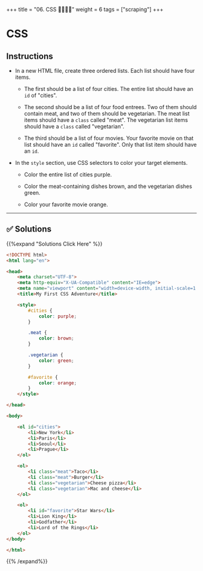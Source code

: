 +++
title = "06. CSS 👩‍🎓👨‍🎓"
weight = 6
tags = ["scraping"] 
+++

# CSS

## Instructions

* In a new HTML file, create three ordered lists. Each list should have four items.

  * The first should be a list of four cities. The entire list should have an `id` of "cities".

  * The second should be a list of four food entrees. Two of them should contain meat, and two of them should be vegetarian. The meat list items should have a `class` called "meat". The vegetarian list items should have a `class` called "vegetarian".

  * The third should be a list of four movies. Your favorite movie on that list should have an `id` called "favorite". Only that list item should have an `id`.

* In the `style` section, use CSS selectors to color your target elements.

  * Color the entire list of cities purple.

  * Color the meat-containing dishes brown, and the vegetarian dishes green.

  * Color your favorite movie orange.


- - -

## ✅ Solutions
{{%expand "Solutions Click Here" %}}
```html
<!DOCTYPE html>
<html lang="en">

<head>
    <meta charset="UTF-8">
    <meta http-equiv="X-UA-Compatible" content="IE=edge">
    <meta name="viewport" content="width=device-width, initial-scale=1.0">
    <title>My First CSS Adventure</title>

    <style>
        #cities {
            color: purple;
        }

        .meat {
            color: brown;
        }

        .vegetarian {
            color: green;
        }

        #favorite {
            color: orange;
        }
    </style>

</head>

<body>

    <ol id="cities">
        <li>New York</li>
        <li>Paris</li>
        <li>Seoul</li>
        <li>Prague</li>
    </ol>

    <ol>
        <li class="meat">Taco</li>
        <li class="meat">Burger</li>
        <li class="vegetarian">Cheese pizza</li>
        <li class="vegetarian">Mac and cheese</li>
    </ol>

    <ol>
        <li id="favorite">Star Wars</li>
        <li>Lion King</li>
        <li>Godfather</li>
        <li>Lord of the Rings</li>
    </ol>
</body>

</html> 
```
{{% /expand%}}
